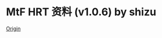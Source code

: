 # MtF HRT 资料 (v1.0.6) by shizu

[Origin](https://docs.google.com/presentation/d/1PzE-rmtwBMOrgXcsI_RIDAKTUIe3fx5h-PmEbzRgBBA)

